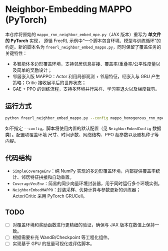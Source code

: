 # Neighbor-Embedding MAPPO (PyTorch)

本仓库将原始的 `mappo_rnn_neighbor_embed_mpe.py`（JAX 版本）重写为 **单文件的 PyTorch** 实现，
遵循 FreeRL 示例中“一个脚本包含环境、模型与训练循环”的约定。新的脚本名为
`freerl_neighbor_embed_mappo.py`，同时保留了覆盖任务的关键特性：

- 多智能体多边形覆盖环境，支持邻居信息拼接、覆盖率/重叠率/公平性度量以及简单的奖励设计；
- 邻居嵌入版 MAPPO：Actor 利用局部观测 + 邻居特征，经嵌入与 GRU 产生策略；Critic 接收展平后的世界状态；
- GAE + PPO 的训练流程，支持多环境并行采样、学习率退火以及梯度裁剪。

## 运行方式

```bash
python freerl_neighbor_embed_mappo.py --config mappo_homogenous_rnn_mpe_embed.yaml
```

如不指定 `--config`，脚本将使用内置的默认配置（见 `NeighborEmbedConfig` 数据类）。配置项覆盖环境
尺寸、时间步数、网络结构、PPO 超参数以及随机种子等内容。

## 代码结构

- `SimpleCoverageEnv`：纯 NumPy 实现的多边形覆盖环境，内部提供覆盖率统计、邻居特征拼接和自动重置。
- `CoverageVecEnv`：简易的同步向量环境封装器，用于同时运行多个环境实例。
- `NeighborEmbedMAPPO`：封装采样、优势计算与参数更新的训练器；Actor/Critic 采用 PyTorch GRUCell。

## TODO

- [ ] 对覆盖环境和奖励函数进行更精细的验证，确保与 JAX 版本在数值上保持一致。
- [ ] 根据需要补充 WandB/Checkpoint 等工程化组件。
- [ ] 实现基于 GPU 的批量可视化或评估脚本。
